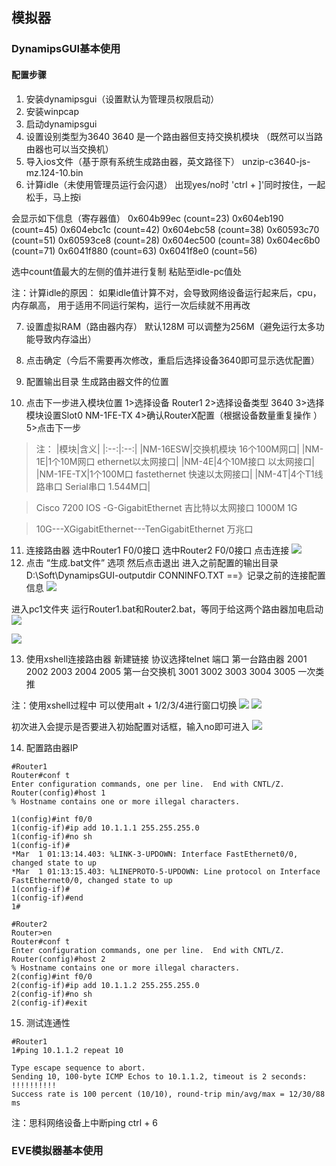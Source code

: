 ## 模拟器
### DynamipsGUI基本使用
#### 配置步骤
1. 安装dynamipsgui（设置默认为管理员权限启动）
2. 安装winpcap
3. 启动dynamipsgui
4. 设置设别类型为3640
3640
是一个路由器但支持交换机模块
（既然可以当路由器也可以当交换机）
5. 导入ios文件（基于原有系统生成路由器，英文路径下）
unzip-c3640-js-mz.124-10.bin
6. 计算idle（未使用管理员运行会闪退）
出现yes/no时
'ctrl + ]'同时按住，一起松手，马上按i

会显示如下信息（寄存器值）
   0x604b99ec (count=23)
   0x604eb190 (count=45)
   0x604ebc1c (count=42)
   0x604ebc58 (count=38)
   0x60593c70 (count=51)
   0x60593ce8 (count=28)
   0x604ec500 (count=38)
   0x604ec6b0 (count=71)
   0x6041f880 (count=63)
   0x6041f8e0 (count=56)

选中count值最大的左侧的值并进行复制
粘贴至idle-pc值处

注：计算idle的原因：
如果idle值计算不对，会导致网络设备运行起来后，cpu，内存飙高，
用于适用不同运行架构，运行一次后续就不用再改

7. 设置虚拟RAM（路由器内存）
默认128M
可以调整为256M（避免运行太多功能导致内存溢出）

8. 点击确定（今后不需要再次修改，重启后选择设备3640即可显示选优配置）

9. 配置输出目录
生成路由器文件的位置

10. 点击下一步进入模块位置
   1>选择设备
   Router1
   2>选择设备类型
   3640
   3>选择模块设置Slot0
   NM-1FE-TX
   4>确认RouterX配置（根据设备数量重复操作
   ）
   5>点击下一步
>注：
>|模块|含义|
>|:--:|:--:|
>|NM-16ESW|交换机模块 16个100M网口|
>|NM-1E|1个10M网口  ethernet以太网接口|
>|NM-4E|4个10M接口 以太网接口|
>|NM-1FE-TX|1个100M口 fastethernet 快速以太网接口|
>|NM-4T|4个T1线路串口  Serial串口 1.544M口|

>Cisco 7200 IOS -G-GigabitEthernet 吉比特以太网接口
>1000M 1G

>10G---XGigabitEthernet---TenGigabitEthernet
>万兆口
11. 连接路由器
选中Router1 F0/0接口
选中Router2 F0/0接口
点击连接
![](http://guanxiaoman.cn-sh2.ufileos.com/CCNA%2FCCNA-1.png)
12. 点击 “生成.bat文件” 选项
然后点击退出
进入之前配置的输出目录
D:\Soft\DynamipsGUI-outputdir
CONNINFO.TXT ==》记录之前的连接配置信息
![](http://guanxiaoman.cn-sh2.ufileos.com/CCNA%2FCCNA-2.png)

进入pc1文件夹
运行Router1.bat和Router2.bat，等同于给这两个路由器加电启动
![](http://guanxiaoman.cn-sh2.ufileos.com/CCNA%2FCCNA-3.png)

![](http://guanxiaoman.cn-sh2.ufileos.com/CCNA%2FCCNA-4.png)

13. 使用xshell连接路由器
新建链接 
协议选择telnet
端口 
第一台路由器 2001 
2002 2003 2004 2005
第一台交换机 3001 
3002 3003 3004 3005
一次类推

注：使用xshell过程中  可以使用alt + 1/2/3/4进行窗口切换
![](http://guanxiaoman.cn-sh2.ufileos.com/CCNA%2FCCNA-5.png)
![](http://guanxiaoman.cn-sh2.ufileos.com/CCNA%2FCCNA-7.png)

初次进入会提示是否要进入初始配置对话框，输入no即可进入
![](http://guanxiaoman.cn-sh2.ufileos.com/CCNA%2FCCNA-8.png)

14. 配置路由器IP

```
#Router1
Router#conf t
Enter configuration commands, one per line.  End with CNTL/Z.
Router(config)#host 1
% Hostname contains one or more illegal characters. 

1(config)#int f0/0
1(config-if)#ip add 10.1.1.1 255.255.255.0
1(config-if)#no sh
1(config-if)#
*Mar  1 01:13:14.403: %LINK-3-UPDOWN: Interface FastEthernet0/0, changed state to up
*Mar  1 01:13:15.403: %LINEPROTO-5-UPDOWN: Line protocol on Interface FastEthernet0/0, changed state to up
1(config-if)#
1(config-if)#end
1#

#Router2
Router>en
Router#conf t
Enter configuration commands, one per line.  End with CNTL/Z.
Router(config)#host 2
% Hostname contains one or more illegal characters. 
2(config)#int f0/0
2(config-if)#ip add 10.1.1.2 255.255.255.0
2(config-if)#no sh
2(config-if)#exit
```

15. 测试连通性
```
#Router1
1#ping 10.1.1.2 repeat 10       

Type escape sequence to abort.
Sending 10, 100-byte ICMP Echos to 10.1.1.2, timeout is 2 seconds:
!!!!!!!!!!
Success rate is 100 percent (10/10), round-trip min/avg/max = 12/30/88 ms
```


注：思科网络设备上中断ping
ctrl + 6

### EVE模拟器基本使用